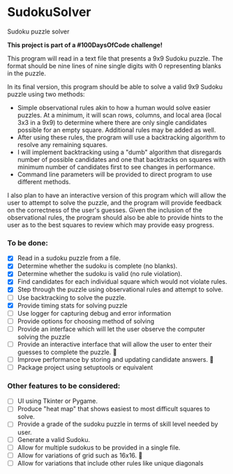 # SudokuSolver
Sudoku puzzle solver

**This project is part of a #100DaysOfCode challenge!**

This program will read in a text file that presents a 9x9 Sudoku puzzle. The format should be nine lines
of nine single digits with 0 representing blanks in the puzzle.

In its final version, this program should be able to solve a valid 9x9 Sudoku puzzle using two methods:
* Simple observational rules akin to how a human would solve easier puzzles. At a minimum, it will scan
rows, columns, and local area (local 3x3 in a 9x9) to determine where there are only single candidates possible 
for an empty square. Additional rules may be added as well.
* After using these rules, the program will use a backtracking algorithm to resolve any remaining squares.
* I will implement backtracking using a "dumb" algorithm that disregards number of possible candidates and
one that backtracks on squares with minimum number of candidates first to see changes in performance.
* Command line parameters will be provided to direct program to use different methods.

I also plan to have an interactive version of this program which will allow the user to attempt to solve
the puzzle, and the program will provide feedback on the correctness of the user's guesses. Given the inclusion
of the observational rules, the program should also be able to provide hints to the user as to the best squares
to review which may provide easy progress.

### To be done:
- [x] Read in a sudoku puzzle from a file.
- [x] Determine whether the sudoku is complete (no blanks).
- [x] Determine whether the sudoku is valid (no rule violation).
- [x] Find candidates for each individual square which would not violate rules.
- [x] Step through the puzzle using observational rules and attempt to solve.
- [ ] Use backtracking to solve the puzzle.
- [x] Provide timing stats for solving puzzle
- [ ] Use logger for capturing debug and error information
- [ ] Provide options for choosing method of solving
- [ ] Provide an interface which will let the user observe the computer solving the puzzle
- [ ] Provide an interactive interface that will allow the user to enter their guesses to complete the puzzle. :construction:
- [ ] Improve performance by storing and updating candidate answers. :construction:
- [ ] Package project using setuptools or equivalent

### Other features to be considered:
- [ ] UI using Tkinter or Pygame.
- [ ] Produce "heat map" that shows easiest to most difficult squares to solve. 
- [ ] Provide a grade of the sudoku puzzle in terms of skill level needed by user.
- [ ] Generate a valid Sudoku.
- [ ] Allow for multiple sudokus to be provided in a single file.
- [ ] Allow for variations of grid such as 16x16. :construction:
- [ ] Allow for variations that include other rules like unique diagonals
